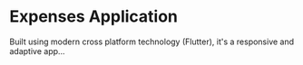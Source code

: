 # Expenses Application

Built using modern cross platform technology (Flutter), it's a responsive and adaptive app...
